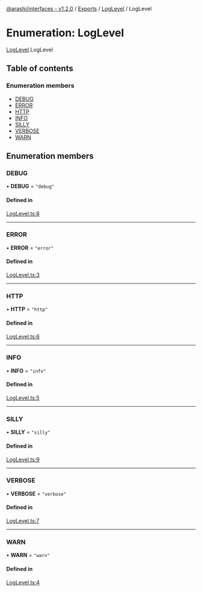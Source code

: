 [@arashi/interfaces - v1.2.0](../README.md) / [Exports](../modules.md) / [LogLevel](../modules/LogLevel.md) / LogLevel

# Enumeration: LogLevel

[LogLevel](../modules/LogLevel.md).LogLevel

## Table of contents

### Enumeration members

- [DEBUG](LogLevel.LogLevel-1.md#debug)
- [ERROR](LogLevel.LogLevel-1.md#error)
- [HTTP](LogLevel.LogLevel-1.md#http)
- [INFO](LogLevel.LogLevel-1.md#info)
- [SILLY](LogLevel.LogLevel-1.md#silly)
- [VERBOSE](LogLevel.LogLevel-1.md#verbose)
- [WARN](LogLevel.LogLevel-1.md#warn)

## Enumeration members

### DEBUG

• **DEBUG** = `"debug"`

#### Defined in

[LogLevel.ts:8](https://github.com/arashijs/interfaces/blob/3f5b69d/src/LogLevel.ts#L8)

___

### ERROR

• **ERROR** = `"error"`

#### Defined in

[LogLevel.ts:3](https://github.com/arashijs/interfaces/blob/3f5b69d/src/LogLevel.ts#L3)

___

### HTTP

• **HTTP** = `"http"`

#### Defined in

[LogLevel.ts:6](https://github.com/arashijs/interfaces/blob/3f5b69d/src/LogLevel.ts#L6)

___

### INFO

• **INFO** = `"info"`

#### Defined in

[LogLevel.ts:5](https://github.com/arashijs/interfaces/blob/3f5b69d/src/LogLevel.ts#L5)

___

### SILLY

• **SILLY** = `"silly"`

#### Defined in

[LogLevel.ts:9](https://github.com/arashijs/interfaces/blob/3f5b69d/src/LogLevel.ts#L9)

___

### VERBOSE

• **VERBOSE** = `"verbose"`

#### Defined in

[LogLevel.ts:7](https://github.com/arashijs/interfaces/blob/3f5b69d/src/LogLevel.ts#L7)

___

### WARN

• **WARN** = `"warn"`

#### Defined in

[LogLevel.ts:4](https://github.com/arashijs/interfaces/blob/3f5b69d/src/LogLevel.ts#L4)
